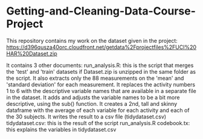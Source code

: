 # Getting-and-Cleaning-Data-Course-Project
This repository contains my work on the dataset given in the project:
https://d396qusza40orc.cloudfront.net/getdata%2Fprojectfiles%2FUCI%20HAR%20Dataset.zip

It contains 3 other documents:
run_analysis.R: this is the script that merges the 'test' and 'train' datasets if Dataset.zip is unzipped in the same folder as the script.
    It also extracts only the 88 measurements on the 'mean' and 'standard deviation' for each measurement. 
    It replaces the activity numbers 1 to 6 with the descriptive variable names that are available in a separate file in the dataset.
    It adds and adjusts the variable names to be a bit more descriptive, using the sub() function.
    It creates a 2nd, tall and skinny dataframe with the average of each variable for each activity and each of the 30 subjects.
    It writes the result to a csv file (tidydataset.csv)
tidydataset.csv: this is the result of the script run_analysis.R
codebook.tx: this explains the variables in tidydataset.csv
